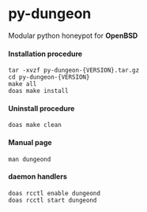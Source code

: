 # py-dungeon
Modular python honeypot for **OpenBSD**
#### Installation procedure
```
tar -xvzf py-dungeon-{VERSION}.tar.gz
cd py-dungeon-{VERSION}
make all
doas make install
```
#### Uninstall procedure

```
doas make clean
```

#### Manual page

```
man dungeond
```

#### daemon handlers

```
doas rcctl enable dungeond
doas rcctl start dungeond

